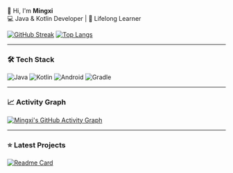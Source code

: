 👋 Hi, I'm **Mingxi**  
💻 Java & Kotlin Developer | 🌱 Lifelong Learner  

[![GitHub Streak](https://streak-stats.demolab.com/?user=hiatus169&theme=dark)](https://git.io/streak-stats)  <!-- 🚨 修复了这里缺失的右括号 -->
[![Top Langs](https://github-readme-stats.vercel.app/api/top-langs/?username=hiatus169&layout=compact&theme=vision-friendly-dark&hide=html,css)](https://github.com/anuraghazra/github-readme-stats)

---

### 🛠 Tech Stack
![Java](https://img.shields.io/badge/Java-ED8B00?style=for-the-badge&logo=openjdk&logoColor=white)
![Kotlin](https://img.shields.io/badge/Kotlin-7F52FF?style=for-the-badge&logo=kotlin&logoColor=white)
![Android](https://img.shields.io/badge/Android-3DDC84?style=for-the-badge&logo=android&logoColor=white)
![Gradle](https://img.shields.io/badge/Gradle-02303A?style=for-the-badge&logo=gradle&logoColor=white)  <!-- 新增技术栈 -->

---

### 📈 Activity Graph
[![Mingxi's GitHub Activity Graph](https://github-readme-activity-graph.vercel.app/graph?username=hiatus169&theme=github-compact&area=true)](https://github.com/ashutosh00710/github-readme-activity-graph)  <!-- 🚨 添加了area参数使图表更美观 -->

---

### ⭐ Latest Projects
[![Readme Card](https://github-readme-stats.vercel.app/api/pin/?username=hiatus169&repo=Camellia&theme=dark&show_owner=true)](https://github.com/hiatus169/Camellia)  <!-- 新增show_owner参数 -->
